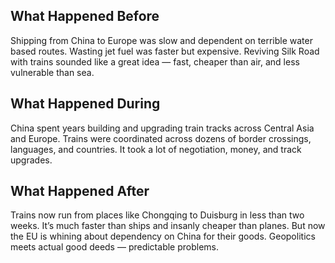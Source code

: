 ## What Happened Before

Shipping from China to Europe was slow and dependent on terrible water based routes. Wasting jet fuel was faster but expensive. Reviving Silk Road with trains sounded like a great idea — fast, cheaper than air, and less vulnerable than sea.

## What Happened During

China spent years building and upgrading train tracks across Central Asia and Europe. Trains were coordinated across dozens of border crossings, languages, and countries. It took a lot of negotiation, money, and track upgrades.

## What Happened After

Trains now run from places like Chongqing to Duisburg in less than two weeks. It’s much faster than ships and insanly cheaper than planes. But now the EU is whining about dependency on China for their goods. Geopolitics meets actual good deeds — predictable problems.
